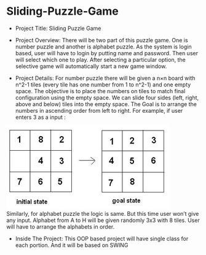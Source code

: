 # Sliding-Puzzle-Game
*	Project Title: Sliding Puzzle Game
*	Project Overview: There will be two part of this puzzle game. One is number puzzle and another is alphabet puzzle. As the system is login based, user will have to login by putting name and password. Then user will select which one to play. After selecting a particular option, the selective game will automatically start a new game window.

*	Project Details: For number puzzle there will be given a n×n board with n^2-1 tiles (every tile has one number from 1 to n^2-1) and one empty space. The objective is to place the numbers on tiles to match final configuration using the empty space. We can slide four sides (left, right, above and below) tiles into the empty space. The Goal is to arrange the numbers in ascending order from left to right. For example, if user enters 3 as a input : 

![](images/pic.jpg)   
Similarly, for alphabet puzzle the logic is same. But this time user won’t give any input. Alphabet from A to H will be given randomly 3x3 with 8 tiles. User will have to arrange the alphabets in order.
*	Inside The Project: This OOP based project will have single class for each portion. And it will be based on SWING
